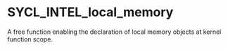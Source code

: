 # SYCL_INTEL_local_memory

A free function enabling the declaration of local memory objects at kernel function scope.
